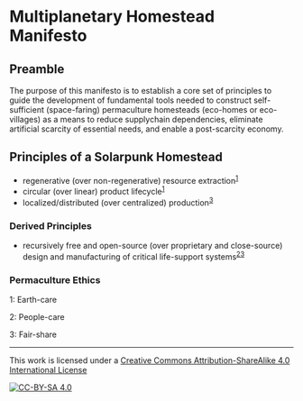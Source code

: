 # Multiplanetary Homestead Manifesto

## Preamble

The purpose of this manifesto is to establish a core set of principles to guide the development of fundamental tools needed to construct self-sufficient (space-faring) permaculture homesteads (eco-homes or eco-villages) as a means to reduce supplychain dependencies, eliminate artificial scarcity of essential needs, and enable a post-scarcity economy.

## Principles of a Solarpunk Homestead

- regenerative (over non-regenerative) resource extraction<sup>[1](#myfootnote1)</sup>
- circular (over linear) product lifecycle<sup>[1](#myfootnote1)</sup>
- localized/distributed (over centralized) production<sup>[3](#myfootnote3)</sup>

### Derived Principles

- recursively free and open-source (over proprietary and close-source) design and manufacturing of critical life-support systems<sup>[2](#myfootnote2)</sup><sup>[3](#myfootnote3)</sup>

### Permaculture Ethics

<a name="myfootnote1">1</a>: Earth-care

<a name="myfootnote2">2</a>: People-care

<a name="myfootnote3">3</a>: Fair-share

---
This work is licensed under a [Creative Commons Attribution-ShareAlike 4.0 International License](https://creativecommons.org/licenses/by-sa/4.0/)

[![CC-BY-SA 4.0](https://licensebuttons.net/l/by-sa/4.0/88x31.png)](https://creativecommons.org/licenses/by-sa/4.0/)

